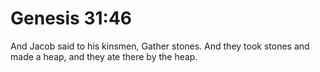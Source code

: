 # Genesis 31:46

And Jacob said to his kinsmen, Gather stones. And they took stones and made a heap, and they ate there by the heap.
